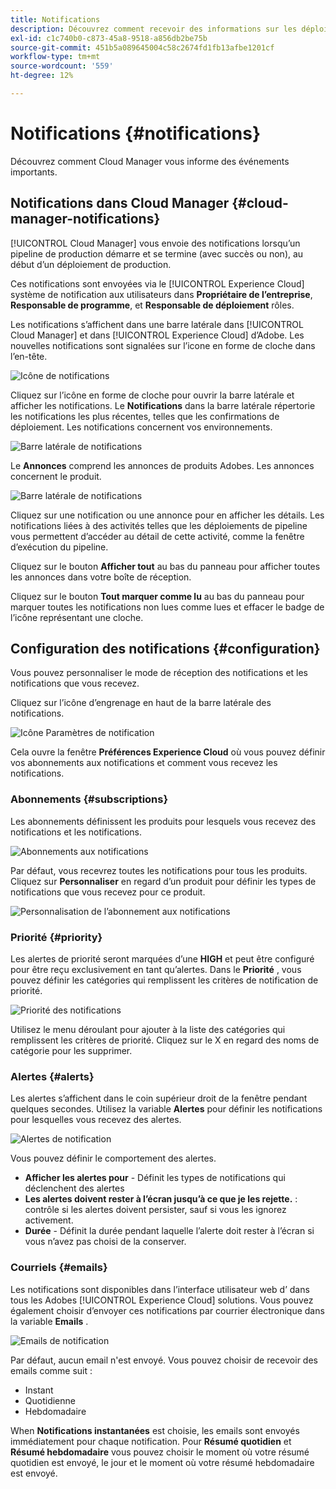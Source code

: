 ```yaml
---
title: Notifications
description: Découvrez comment recevoir des informations sur les déploiements de pipeline à l’aide du système de notification Adobe Experience Cloud.
exl-id: c1c740b0-c873-45a8-9518-a856db2be75b
source-git-commit: 451b5a089645004c58c2674fd1fb13afbe1201cf
workflow-type: tm+mt
source-wordcount: '559'
ht-degree: 12%

---
```



# Notifications {#notifications}

Découvrez comment Cloud Manager vous informe des événements importants.

## Notifications dans Cloud Manager {#cloud-manager-notifications}

[!UICONTROL Cloud Manager] vous envoie des notifications lorsqu’un pipeline de production démarre et se termine (avec succès ou non), au début d’un déploiement de production.

Ces notifications sont envoyées via le [!UICONTROL Experience Cloud] système de notification aux utilisateurs dans **Propriétaire de l’entreprise**, **Responsable de programme**, et **Responsable de déploiement** rôles.

Les notifications s’affichent dans une barre latérale dans [!UICONTROL Cloud Manager] et dans [!UICONTROL Experience Cloud] d’Adobe. Les nouvelles notifications sont signalées sur l’icone en forme de cloche dans l’en-tête.

![Icône de notifications](assets/notifications-bell-badged.png)

Cliquez sur l’icône en forme de cloche pour ouvrir la barre latérale et afficher les notifications. Le **Notifications** dans la barre latérale répertorie les notifications les plus récentes, telles que les confirmations de déploiement. Les notifications concernent vos environnements.

![Barre latérale de notifications](assets/notifications-activities.png)

Le **Annonces** comprend les annonces de produits Adobes. Les annonces concernent le produit.

![Barre latérale de notifications](assets/notificaitons-announcements.png)

Cliquez sur une notification ou une annonce pour en afficher les détails. Les notifications liées à des activités telles que les déploiements de pipeline vous permettent d’accéder au détail de cette activité, comme la fenêtre d’exécution du pipeline.

Cliquez sur le bouton **Afficher tout** au bas du panneau pour afficher toutes les annonces dans votre boîte de réception.

Cliquez sur le bouton **Tout marquer comme lu** au bas du panneau pour marquer toutes les notifications non lues comme lues et effacer le badge de l’icône représentant une cloche.

## Configuration des notifications {#configuration}

Vous pouvez personnaliser le mode de réception des notifications et les notifications que vous recevez.

Cliquez sur l’icône d’engrenage en haut de la barre latérale des notifications.

![Icône Paramètres de notification](assets/notifications-configuration.png)

Cela ouvre la fenêtre **Préférences Experience Cloud** où vous pouvez définir vos abonnements aux notifications et comment vous recevez les notifications.

### Abonnements {#subscriptions}

Les abonnements définissent les produits pour lesquels vous recevez des notifications et les notifications.

![Abonnements aux notifications](assets/notifications-subscriptions.png)

Par défaut, vous recevrez toutes les notifications pour tous les produits. Cliquez sur **Personnaliser** en regard d’un produit pour définir les types de notifications que vous recevez pour ce produit.

![Personnalisation de l’abonnement aux notifications](assets/notifications-subscriptions-customize.png)

### Priorité {#priority}

Les alertes de priorité seront marquées d’une **HIGH** et peut être configuré pour être reçu exclusivement en tant qu’alertes. Dans le **Priorité** , vous pouvez définir les catégories qui remplissent les critères de notification de priorité.

![Priorité des notifications](assets/notifications-priority.png)

Utilisez le menu déroulant pour ajouter à la liste des catégories qui remplissent les critères de priorité. Cliquez sur le X en regard des noms de catégorie pour les supprimer.

### Alertes {#alerts}

Les alertes s’affichent dans le coin supérieur droit de la fenêtre pendant quelques secondes. Utilisez la variable **Alertes** pour définir les notifications pour lesquelles vous recevez des alertes.

![Alertes de notification](assets/notifications-alerts.png)

Vous pouvez définir le comportement des alertes.

* **Afficher les alertes pour** - Définit les types de notifications qui déclenchent des alertes
* **Les alertes doivent rester à l’écran jusqu’à ce que je les rejette.** : contrôle si les alertes doivent persister, sauf si vous les ignorez activement.
* **Durée** - Définit la durée pendant laquelle l’alerte doit rester à l’écran si vous n’avez pas choisi de la conserver.

### Courriels {#emails}

Les notifications sont disponibles dans l’interface utilisateur web d’ dans tous les Adobes [!UICONTROL Experience Cloud] solutions. Vous pouvez également choisir d’envoyer ces notifications par courrier électronique dans la variable **Emails** .

![Emails de notification](assets/notifications-emails.png)

Par défaut, aucun email n&#39;est envoyé. Vous pouvez choisir de recevoir des emails comme suit :

* Instant
* Quotidienne
* Hebdomadaire

When **Notifications instantanées** est choisie, les emails sont envoyés immédiatement pour chaque notification. Pour **Résumé quotidien** et **Résumé hebdomadaire** vous pouvez choisir le moment où votre résumé quotidien est envoyé, le jour et le moment où votre résumé hebdomadaire est envoyé.